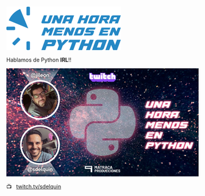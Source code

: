 ![Logo UnaHoraMenosEnPython](img/logo-unahoramenosenpython.png)

Hablamos de Python **IRL**!!

![Promo UnaHoraMenosEnPython](img/promo.jpg)

📺 &nbsp; [twitch.tv/sdelquin](https://twitch.tv/sdelquin)
